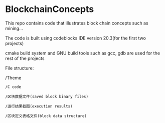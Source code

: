 # BlockchainConcepts
This repo contains code that illustrates block chain concepts such as mining...

The code is built using codeblocks IDE version 20.3(for the first two projects)

cmake build system and GNU build tools such as gcc, gdb are used for the rest of the projects

File structure:

/Theme

    /C code

    /区块数据文件(saved block binary files)

    /运行结果截图(execution results)

    /区块定义表格文件(block data structure)
